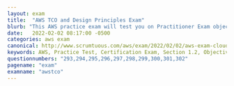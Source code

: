 ```yaml
---
layout: exam
title:  "AWS TCO and Design Principles Exam"
blurb: "This AWS practice exam will test you on Practitioner Exam objectives 1.2 and 1.3 on Cloud economics, TCO and architecture design patterns."
date:   2022-02-02 08:17:00 -0500
categories: aws exam
canonical: http://www.scrumtuous.com/aws/exam/2022/02/02/aws-exam-cloud-economics-tco-licensing-costs-design.html
keywords: AWS, Practice Test, Certification Exam, Section 1.2, Objective 1.3, TCO, OpEx, CapEx, Principles
questionnumbers: "293,294,295,296,297,298,299,300,301,302"
pagename: "exam"
examname: "awstco"
---
```




